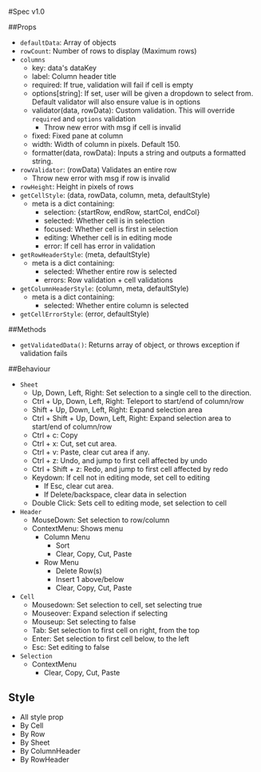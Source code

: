 #Spec v1.0

##Props
- `defaultData`: Array of objects
- `rowCount`: Number of rows to display (Maximum rows)
- `columns`
  - key: data's dataKey
  - label: Column header title
  - required: If true, validation will fail if cell is empty
  - options[string]: If set, user will be given a dropdown to select from. Default validator will also ensure value is in options
  - validator(data, rowData): Custom validation. This will override `required` and `options` validation
    - Throw new error with msg if cell is invalid
  - fixed: Fixed pane at column
  - width: Width of column in pixels. Default 150.
  - formatter(data, rowData): Inputs a string and outputs a formatted string.
- `rowValidator`: (rowData) Validates an entire row
  - Throw new error with msg if row is invalid
- `rowHeight`: Height in pixels of rows
- `getCellStyle`: (data, rowData, column, meta, defaultStyle)
  - meta is a dict containing:
    - selection: {startRow, endRow, startCol, endCol}
    - selected: Whether cell is in selection
    - focused: Whether cell is first in selection
    - editing: Whether cell is in editing mode
    - error: If cell has error in validation
- `getRowHeaderStyle`: (meta, defaultStyle)
  - meta is a dict containing:
    - selected: Whether entire row is selected
    - errors: Row validation + cell validations
- `getColumnHeaderStyle`: (column, meta, defaultStyle)
  - meta is a dict containing:
    - selected: Whether entire column is selected
- `getCellErrorStyle`: (error, defaultStyle)


##Methods
- `getValidatedData()`: Returns array of object, or throws exception if validation fails


##Behaviour
- `Sheet`
  - Up, Down, Left, Right: Set selection to a single cell to the direction.
  - Ctrl + Up, Down, Left, Right: Teleport to start/end of column/row
  - Shift + Up, Down, Left, Right: Expand selection area
  - Ctrl + Shift + Up, Down, Left, Right: Expand selection area to start/end of column/row
  - Ctrl + c: Copy
  - Ctrl + x: Cut, set cut area.
  - Ctrl + v: Paste, clear cut area if any.
  - Ctrl + z: Undo, and jump to first cell affected by undo
  - Ctrl + Shift + z: Redo, and jump to first cell affected by redo
  - Keydown: If cell not in editing mode, set cell to editing
    - If Esc, clear cut area.
    - If Delete/backspace, clear data in selection
  - Double Click: Sets cell to editing mode, set selection to cell
- `Header`
  - MouseDown: Set selection to row/column
  - ContextMenu: Shows menu
    - Column Menu
      - Sort
      - Clear, Copy, Cut, Paste
    - Row Menu
      - Delete Row(s)
      - Insert 1 above/below
      - Clear, Copy, Cut, Paste
- `Cell`
  - Mousedown: Set selection to cell, set selecting true
  - Mouseover: Expand selection if selecting
  - Mouseup: Set selecting to false
  - Tab: Set selection to first cell on right, from the top
  - Enter: Set selection to first cell below, to the left
  - Esc: Set editing to false
- `Selection`
  - ContextMenu
    - Clear, Copy, Cut, Paste

## Style
- All style prop
- By Cell
- By Row
- By Sheet
- By ColumnHeader
- By RowHeader